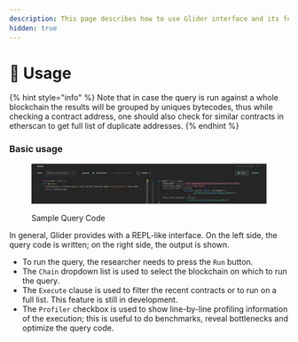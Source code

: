 ```yaml
---
description: This page describes how to use Glider interface and its features
hidden: true
---
```


# 🔧 Usage

{% hint style="info" %}
Note that in case the query is run against a whole blockchain the results will be grouped by uniques bytecodes, thus while checking a contract address, one should also check for similar contracts in etherscan to get full list of duplicate addresses.
{% endhint %}

### Basic usage

<figure><img src=".gitbook/assets/spaces_vNCyQODNfxkMFwdzKHsZ_uploads_ndHgGKRRGgDJ818bYBXa_image.webp" alt=""><figcaption><p>Sample Query Code</p></figcaption></figure>

In general, Glider provides with a REPL-like interface. On the left side, the query code is written; on the right side, the output is shown.&#x20;

* To run the query, the researcher needs to press the `Run` button.
* The `Chain` dropdown list is used to select the blockchain on which to run the query.
* The `Execute` clause is used to filter the recent contracts or to run on a full list. This feature is still in development.
* The `Profiler` checkbox is used to show line-by-line profiling information of the execution; this is useful to do benchmarks, reveal bottlenecks and optimize the query code.
